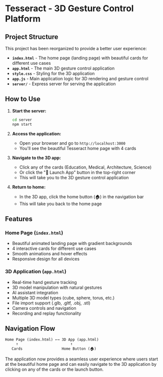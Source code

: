 # Tesseract - 3D Gesture Control Platform

## Project Structure

This project has been reorganized to provide a better user experience:

- **`index.html`** - The home page (landing page) with beautiful cards for different use cases
- **`app.html`** - The main 3D gesture control application
- **`style.css`** - Styling for the 3D application
- **`app.js`** - Main application logic for 3D rendering and gesture control
- **`server/`** - Express server for serving the application

## How to Use

1. **Start the server:**
   ```bash
   cd server
   npm start
   ```

2. **Access the application:**
   - Open your browser and go to `http://localhost:3000`
   - You'll see the beautiful Tesseract home page with 4 cards

3. **Navigate to the 3D app:**
   - Click any of the cards (Education, Medical, Architecture, Science) 
   - Or click the "🚀 Launch App" button in the top-right corner
   - This will take you to the 3D gesture control application

4. **Return to home:**
   - In the 3D app, click the home button (🏠) in the navigation bar
   - This will take you back to the home page

## Features

### Home Page (`index.html`)
- Beautiful animated landing page with gradient backgrounds
- 4 interactive cards for different use cases
- Smooth animations and hover effects
- Responsive design for all devices

### 3D Application (`app.html`)
- Real-time hand gesture tracking
- 3D model manipulation with natural gestures
- AI assistant integration
- Multiple 3D model types (cube, sphere, torus, etc.)
- File import support (.glb, .gltf, .obj, .stl)
- Camera controls and navigation
- Recording and replay functionality

## Navigation Flow

```
Home Page (index.html) ←→ 3D App (app.html)
     ↑                        ↑
   Cards                  Home Button (🏠)
```

The application now provides a seamless user experience where users start at the beautiful home page and can easily navigate to the 3D application by clicking on any of the cards or the launch button.
